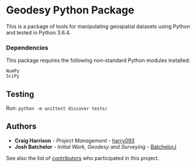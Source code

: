 # Geodesy Python Package

This is a package of tools for manipulating geospatial datasets using Python and tested in Python 3.6.4.

### Dependencies

This package requires the following non-standard Python modules installed:

```
NumPy
SciPy
```

## Testing

Run: `python -m unittest discover tests/`

## Authors

* **Craig Harrison** - *Project Management* - [harry093](https://github.com/harry093)
* **Josh Batchelor** - *Initial Work, Geodesy and Surveying* - [BatchelorJ](https://github.com/BatchelorJ)

See also the list of [contributors](https://github.com/GeoscienceAustralia/geodesy-package/graphs/contributors) who participated in this project.

